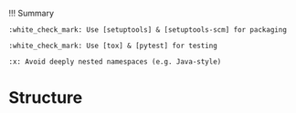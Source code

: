 !!! Summary

    :white_check_mark: Use [setuptools] & [setuptools-scm] for packaging
    
    :white_check_mark: Use [tox] & [pytest] for testing
    
    :x: Avoid deeply nested namespaces (e.g. Java-style)


# Structure


[tox]: https://tox.readthedocs.io/
[pytest]: https://docs.pytest.org/en/latest/
[setuptools]: https://setuptools.readthedocs.io/en/latest/
[setuptools-scm]: https://github.com/pypa/setuptools_scm/